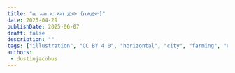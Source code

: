 ```yaml
---
title: "ሲ.ኤስ.ኤ ኣብ ጀንት (ቤልጅም)"
date: 2025-04-29
publishDate: 2025-06-07
draft: false
description: ""
tags: ["illustration", "CC BY 4.0", "horizontal", "city", "farming", "river", "solar", "wind turbine"]
authors:
 - dustinjacobus
---
```



